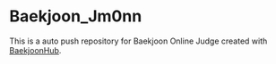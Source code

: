 # Baekjoon_Jm0nn
This is a auto push repository for Baekjoon Online Judge created with [BaekjoonHub](https://github.com/BaekjoonHub/BaekjoonHub).
